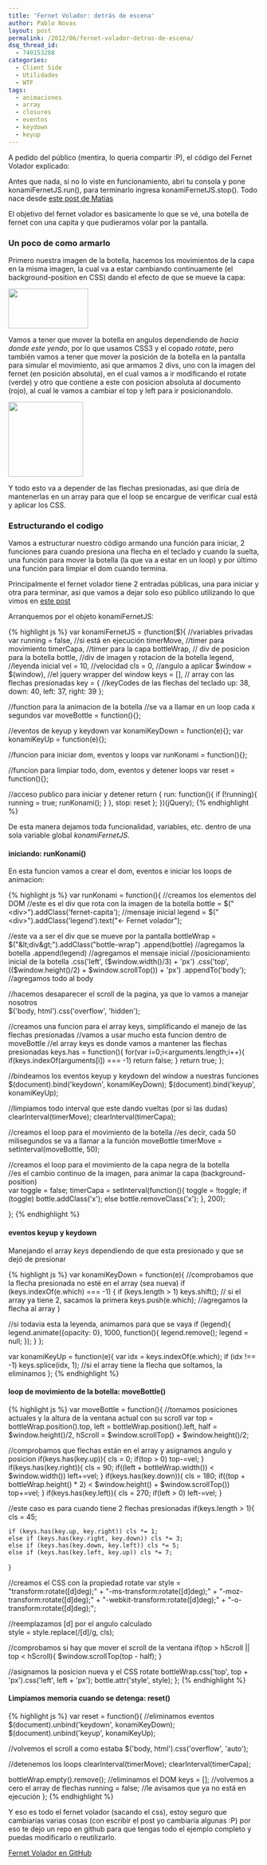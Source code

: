 ```yaml
---
title: 'Fernet Volador: detrás de escena'
author: Pablo Novas
layout: post
permalink: /2012/06/fernet-volador-detras-de-escena/
dsq_thread_id:
  - 740153208
categories:
  - Client Side
  - Utilidades
  - WTF
tags:
  - animaciones
  - array
  - closures
  - eventos
  - keydown
  - keyup
---
```

A pedido del público (mentira, lo queria compartir :P), el código del Fernet Volador explicado:

Antes que nada, si no lo viste en funcionamiento, abri tu consola y pone konamiFernetJS.run(), para terminarlo ingresa konamiFernetJS.stop(). Todo nace desde [este post de Matias][1]

El objetivo del fernet volador es basicamente lo que se vé, una botella de fernet con una capita y que pudieramos volar por la pantalla.

### Un poco de como armarlo

Primero nuestra imagen de la botella, hacemos los movimientos de la capa en la misma imagen, la cual va a estar cambiando continuamente (el background-position en CSS) dando el efecto de que se mueve la capa:

[<img src="http://fernetjs.com/wp-content/uploads/2012/06/fernet-capita.png" alt="" title="fernet-capita" width="160" height="80" class="alignnone size-full wp-image-2306" />][2]

Vamos a tener que mover la botella en angulos dependiendo de *hacia donde este yendo*, por lo que usamos CSS3 y el copado *rotate*, pero también vamos a tener que mover la posición de la botella en la pantalla para simular el movimiento, asi que armamos 2 divs, uno con la imagen del fernet (en posición absoluta), en el cual vamos a ir modificando el rotate (verde) y otro que contiene a este con posicion absoluta al documento (rojo), al cual le vamos a cambiar el top y left para ir posicionandolo. 

[<img src="http://fernetjs.com/wp-content/uploads/2012/06/fernetvolador_ctn1.png" alt="" title="fernetvolador_ctn" width="150" height="150" class="alignnone size-full wp-image-2314" />][3]

Y todo esto va a depender de las flechas presionadas, asi que diría de mantenerlas en un array para que el loop se encargue de verificar cual está y aplicar los CSS. 

### Estructurando el codigo

Vamos a estructurar nuestro código armando una función para iniciar, 2 funciones para cuando presiona una flecha en el teclado y cuando la suelta, una función para mover la botella (la que va a estar en un loop) y por último una función para limpiar el dom cuando termina.

Principalmente el fernet volador tiene 2 entradas públicas, una para iniciar y otra para terminar, asi que vamos a dejar solo eso público utilizando lo que vimos en [este post][4]

Arranquemos por el objeto konamiFernetJS:

{% highlight js %}
var konamiFernetJS = (function($){
  //variables privadas
  var running = false, //si está en ejecución
    timerMove, //timer para movimiento
    timerCapa, //timer para la capa
    bottleWrap, // div de posicion para la botella
    bottle, //div de imagen y rotacion de la botella
    legend, //leyenda inicial
    vel = 10, //velocidad
    cls = 0, //angulo a aplicar
    $window = $(window), //el jquery wrapper del window 
    keys = [], // array con las flechas presionadas
    key = { //keyCodes de las flechas del teclado
      up: 38,
      down: 40,
      left: 37,
      right: 39
    };

  //function para la animacion de la botella
  //se va a llamar en un loop cada x segundos
  var moveBottle = function(){};  

  //eventos de keyup y keydown
  var konamiKeyDown = function(e){};
  var konamiKeyUp = function(e){};

  //funcion para iniciar dom, eventos y loops
  var runKonami = function(){};

  //funcion para  limpiar todo, dom, eventos y detener loops
  var reset = function(){};
 
  //acceso publico para iniciar y detener
  return {
    run: function(){
      if (!running){
        running = true;
        runKonami();
      }
    },
    stop: reset
  }; 
})(jQuery);
 {% endhighlight %}

De esta manera dejamos toda funcionalidad, variables, etc. dentro de una sola variable global *konamiFernetJS*.

#### iniciando: runKonami()

En esta funcion vamos a crear el dom, eventos e iniciar los loops de animacion:

{% highlight js %}
var runKonami = function(){
  //creamos los elementos del DOM
  //este es el div que rota con la imagen de la botella
  bottle = $("&lt;div&gt;").addClass('fernet-capita');
  //mensaje inicial 
  legend = $("&lt;div&gt;").addClass('legend').text("&lt;- Fernet volador");

  //este va a ser el div que se mueve por la pantalla
  bottleWrap = $("&lt;div&gt;").addClass("bottle-wrap")
    .append(bottle) //agregamos la botella
    .append(legend) //agregamos el mensaje inicial
    //posicionamiento inicial de la botella
    .css('left', ($window.width()/3) + 'px')
    .css('top', (($window.height()/2) + $window.scrollTop()) + 'px')
    .appendTo('body'); //agregamos todo al body

  //hacemos desaparecer el scroll de la pagina, ya que lo vamos a manejar nosotros		
  $('body, html').css('overflow', 'hidden');

  //creamos una funcion para el array keys, simplificando el manejo de las flechas presionadas
  //vamos a usar mucho esta funcion dentro de moveBottle
  //el array keys es donde vamos a mantener las flechas presionadas
  keys.has = function(){
    for(var i=0;i&lt;arguments.length;i++){
      if(keys.indexOf(arguments[i]) === -1) return false;
    }
    return true;
  };
  
  //bindeamos los eventos keyup y keydown del window a nuestras funciones
  $(document).bind('keydown', konamiKeyDown);
  $(document).bind('keyup', konamiKeyUp);

  //limpiamos todo interval que este dando vueltas (por si las dudas)
  clearInterval(timerMove);
  clearInterval(timerCapa);
  
  //creamos el loop para el movimiento de la botella
  //es decir, cada 50 milisegundos se va a llamar a la función moveBottle
  timerMove = setInterval(moveBottle, 50);

  //creamos el loop para el movimiento de la capa negra de la botella	
  //es el cambio continuo de la imagen, para animar la capa (background-position)	
  var toggle = false;
  timerCapa = setInterval(function(){
    toggle = !toggle;
    if (toggle) bottle.addClass('x');
    else bottle.removeClass('x');
  }, 200);
		
};
 {% endhighlight %}

#### eventos keyup y keydown

Manejando el array *keys* dependiendo de que esta presionado y que se dejó de presionar

{% highlight js %}
var konamiKeyDown = function(e){
  //comprobamos que la flecha presionada no esté en el array (sea nueva)
  if (keys.indexOf(e.which) === -1) {
    if (keys.length &gt; 1) keys.shift(); // si el array ya tiene 2, sacamos la primera
    keys.push(e.which); //agregamos la flecha al array
  }

  //si todavia esta la leyenda, animamos para que se vaya
  if (legend){
    legend.animate({opacity: 0}, 1000, function(){
      legend.remove();
      legend = null;
    });
  }
};
	
var konamiKeyUp = function(e){
  var idx = keys.indexOf(e.which);
  if (idx !== -1)
    keys.splice(idx, 1); //si el array tiene la flecha que soltamos, la eliminamos
};
 {% endhighlight %}

#### loop de movimiento de la botella: moveBottle()

{% highlight js %}
var moveBottle = function(){
  //tomamos posiciones actuales y la altura de la ventana actual con su scroll
  var top = bottleWrap.position().top, 
    left = bottleWrap.position().left,
    half = $window.height()/2,
    hScroll = $window.scrollTop() + $window.height()/2;

  //comprobamos que flechas están en el array y asignamos angulo y posicion
  if(keys.has(key.up)){
    cls = 0;
    if(top &gt; 0) top-=vel; 
  }
  if(keys.has(key.right)){
    cls = 90;
    if((left + bottleWrap.width()) &lt; $window.width()) left+=vel;
  }
  if(keys.has(key.down)){
    cls = 180;
    if((top + bottleWrap.height() * 2) &lt; $window.height() + $window.scrollTop()) top+=vel;
  }
  if(keys.has(key.left)){
    cls = 270;
    if(left &gt; 0) left-=vel;
  }

  //este caso es para cuando tiene 2 flechas presionadas
  if(keys.length &gt; 1){
    cls = 45;
			
    if (keys.has(key.up, key.right)) cls *= 1;
    else if (keys.has(key.right, key.down)) cls *= 3;
    else if (keys.has(key.down, key.left)) cls *= 5;
    else if (keys.has(key.left, key.up)) cls *= 7;
  }

  //creamos el CSS con la propiedad rotate
  var style = "transform:rotate([d]deg);"
    + "-ms-transform:rotate([d]deg);"
    + "-moz-transform:rotate([d]deg);"
    + "-webkit-transform:rotate([d]deg);"
    + "-o-transform:rotate([d]deg);";
					
  //reemplazamos [d] por el angulo calculado			
  style = style.replace(/\[d\]/g, cls); 

  //comprobamos si hay que mover el scroll de la ventana
  if(top &gt; hScroll || top &lt; hScroll){
    $window.scrollTop(top - half);
  }

  //asignamos la posicion nueva y el CSS rotate
  bottleWrap.css('top', top + 'px').css('left', left + 'px');
  bottle.attr('style', style);
};
 {% endhighlight %}

#### Limpiamos memoria cuando se detenga: reset()

{% highlight js %}
var reset = function(){
  //eliminamos eventos
  $(document).unbind('keydown', konamiKeyDown);
  $(document).unbind('keyup', konamiKeyUp);

  //volvemos el scroll a como estaba
  $('body, html').css('overflow', 'auto');

  //detenemos los loops
  clearInterval(timerMove);
  clearInterval(timerCapa);

  bottleWrap.empty().remove(); //eliminamos el DOM
  keys = []; //volvemos a cero el array de flechas
  running = false; //le avisamos que ya no está en ejecución
};
 {% endhighlight %}

Y eso es todo el fernet volador (sacando el css), estoy seguro que cambiarias varias cosas (con escribir el post yo cambiaría algunas :P) por eso te dejo un repo en github para que tengas todo el ejemplo completo y puedas modificarlo o reutilizarlo.

[Fernet Volador en GitHub][5]

 [1]: http://fernetjs.com/2012/06/del-ofuscador-al-konami-code/ "Del ofuscador al konami code"
 [2]: http://fernetjs.com/wp-content/uploads/2012/06/fernet-capita.png
 [3]: http://fernetjs.com/wp-content/uploads/2012/06/fernetvolador_ctn1.png
 [4]: http://fernetjs.com/2012/05/patrones-module-y-namespace/ "Patrones: Module y Namespace"
 [5]: https://github.com/fernetjs/fernetvolador